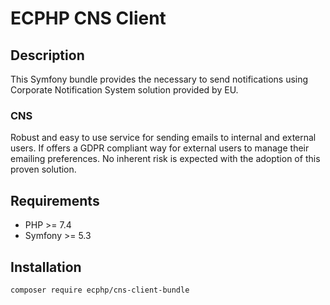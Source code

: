 # ECPHP CNS Client

## Description

This Symfony bundle provides the necessary to send notifications using Corporate
Notification System solution provided by EU.

### CNS

Robust and easy to use service for sending emails to internal and external
users.
If offers a GDPR compliant way for external users to manage their emailing
preferences.
No inherent risk is expected with the adoption of this proven solution.

## Requirements

* PHP >= 7.4
* Symfony >= 5.3

## Installation

```shell
composer require ecphp/cns-client-bundle
```
